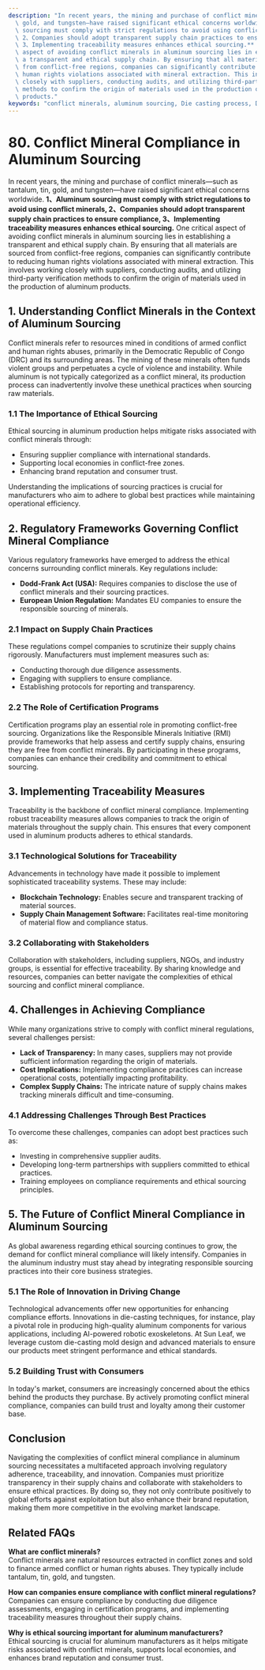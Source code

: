 ```yaml
---
description: "In recent years, the mining and purchase of conflict minerals—such as tantalum, tin,\
  \ gold, and tungsten—have raised significant ethical concerns worldwide. **1、Aluminum\
  \ sourcing must comply with strict regulations to avoid using conflict minerals,\
  \ 2、Companies should adopt transparent supply chain practices to ensure compliance,\
  \ 3、Implementing traceability measures enhances ethical sourcing.** One critical\
  \ aspect of avoiding conflict minerals in aluminum sourcing lies in establishing\
  \ a transparent and ethical supply chain. By ensuring that all materials are sourced\
  \ from conflict-free regions, companies can significantly contribute to reducing\
  \ human rights violations associated with mineral extraction. This involves working\
  \ closely with suppliers, conducting audits, and utilizing third-party verification\
  \ methods to confirm the origin of materials used in the production of aluminum\
  \ products."
keywords: "conflict minerals, aluminum sourcing, Die casting process, Die-cast aluminum"
---
```

# 80. Conflict Mineral Compliance in Aluminum Sourcing

In recent years, the mining and purchase of conflict minerals—such as tantalum, tin, gold, and tungsten—have raised significant ethical concerns worldwide. **1、Aluminum sourcing must comply with strict regulations to avoid using conflict minerals, 2、Companies should adopt transparent supply chain practices to ensure compliance, 3、Implementing traceability measures enhances ethical sourcing.** One critical aspect of avoiding conflict minerals in aluminum sourcing lies in establishing a transparent and ethical supply chain. By ensuring that all materials are sourced from conflict-free regions, companies can significantly contribute to reducing human rights violations associated with mineral extraction. This involves working closely with suppliers, conducting audits, and utilizing third-party verification methods to confirm the origin of materials used in the production of aluminum products.

## **1. Understanding Conflict Minerals in the Context of Aluminum Sourcing**

Conflict minerals refer to resources mined in conditions of armed conflict and human rights abuses, primarily in the Democratic Republic of Congo (DRC) and its surrounding areas. The mining of these minerals often funds violent groups and perpetuates a cycle of violence and instability. While aluminum is not typically categorized as a conflict mineral, its production process can inadvertently involve these unethical practices when sourcing raw materials. 

### **1.1 The Importance of Ethical Sourcing**

Ethical sourcing in aluminum production helps mitigate risks associated with conflict minerals through:

- Ensuring supplier compliance with international standards.
- Supporting local economies in conflict-free zones.
- Enhancing brand reputation and consumer trust.

Understanding the implications of sourcing practices is crucial for manufacturers who aim to adhere to global best practices while maintaining operational efficiency.

## **2. Regulatory Frameworks Governing Conflict Mineral Compliance**

Various regulatory frameworks have emerged to address the ethical concerns surrounding conflict minerals. Key regulations include:

- **Dodd-Frank Act (USA):** Requires companies to disclose the use of conflict minerals and their sourcing practices.
- **European Union Regulation:** Mandates EU companies to ensure the responsible sourcing of minerals.

### **2.1 Impact on Supply Chain Practices**

These regulations compel companies to scrutinize their supply chains rigorously. Manufacturers must implement measures such as:

- Conducting thorough due diligence assessments.
- Engaging with suppliers to ensure compliance.
- Establishing protocols for reporting and transparency.

### **2.2 The Role of Certification Programs**

Certification programs play an essential role in promoting conflict-free sourcing. Organizations like the Responsible Minerals Initiative (RMI) provide frameworks that help assess and certify supply chains, ensuring they are free from conflict minerals. By participating in these programs, companies can enhance their credibility and commitment to ethical sourcing.

## **3. Implementing Traceability Measures**

Traceability is the backbone of conflict mineral compliance. Implementing robust traceability measures allows companies to track the origin of materials throughout the supply chain. This ensures that every component used in aluminum products adheres to ethical standards.

### **3.1 Technological Solutions for Traceability**

Advancements in technology have made it possible to implement sophisticated traceability systems. These may include:

- **Blockchain Technology:** Enables secure and transparent tracking of material sources.
- **Supply Chain Management Software:** Facilitates real-time monitoring of material flow and compliance status.

### **3.2 Collaborating with Stakeholders**

Collaboration with stakeholders, including suppliers, NGOs, and industry groups, is essential for effective traceability. By sharing knowledge and resources, companies can better navigate the complexities of ethical sourcing and conflict mineral compliance.

## **4. Challenges in Achieving Compliance**

While many organizations strive to comply with conflict mineral regulations, several challenges persist:

- **Lack of Transparency:** In many cases, suppliers may not provide sufficient information regarding the origin of materials.
- **Cost Implications:** Implementing compliance practices can increase operational costs, potentially impacting profitability.
- **Complex Supply Chains:** The intricate nature of supply chains makes tracking minerals difficult and time-consuming.

### **4.1 Addressing Challenges Through Best Practices**

To overcome these challenges, companies can adopt best practices such as:

- Investing in comprehensive supplier audits.
- Developing long-term partnerships with suppliers committed to ethical practices.
- Training employees on compliance requirements and ethical sourcing principles.

## **5. The Future of Conflict Mineral Compliance in Aluminum Sourcing**

As global awareness regarding ethical sourcing continues to grow, the demand for conflict mineral compliance will likely intensify. Companies in the aluminum industry must stay ahead by integrating responsible sourcing practices into their core business strategies.

### **5.1 The Role of Innovation in Driving Change**

Technological advancements offer new opportunities for enhancing compliance efforts. Innovations in die-casting techniques, for instance, play a pivotal role in producing high-quality aluminum components for various applications, including AI-powered robotic exoskeletons. At Sun Leaf, we leverage custom die-casting mold design and advanced materials to ensure our products meet stringent performance and ethical standards.

### **5.2 Building Trust with Consumers**

In today's market, consumers are increasingly concerned about the ethics behind the products they purchase. By actively promoting conflict mineral compliance, companies can build trust and loyalty among their customer base.

## **Conclusion**

Navigating the complexities of conflict mineral compliance in aluminum sourcing necessitates a multifaceted approach involving regulatory adherence, traceability, and innovation. Companies must prioritize transparency in their supply chains and collaborate with stakeholders to ensure ethical practices. By doing so, they not only contribute positively to global efforts against exploitation but also enhance their brand reputation, making them more competitive in the evolving market landscape.

## **Related FAQs**

**What are conflict minerals?**  
Conflict minerals are natural resources extracted in conflict zones and sold to finance armed conflict or human rights abuses. They typically include tantalum, tin, gold, and tungsten.

**How can companies ensure compliance with conflict mineral regulations?**  
Companies can ensure compliance by conducting due diligence assessments, engaging in certification programs, and implementing traceability measures throughout their supply chains.

**Why is ethical sourcing important for aluminum manufacturers?**  
Ethical sourcing is crucial for aluminum manufacturers as it helps mitigate risks associated with conflict minerals, supports local economies, and enhances brand reputation and consumer trust.
